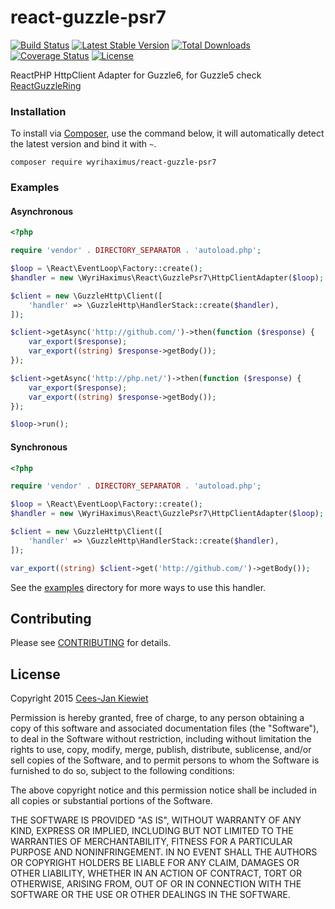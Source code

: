 react-guzzle-psr7
===============

[![Build Status](https://travis-ci.org/WyriHaximus/react-guzzle-psr7.png)](https://travis-ci.org/WyriHaximus/react-guzzle-psr7)
[![Latest Stable Version](https://poser.pugx.org/WyriHaximus/react-guzzle-psr7/v/stable.png)](https://packagist.org/packages/WyriHaximus/react-guzzle-psr7)
[![Total Downloads](https://poser.pugx.org/WyriHaximus/react-guzzle-psr7/downloads.png)](https://packagist.org/packages/WyriHaximus/react-guzzle-psr7)
[![Coverage Status](https://coveralls.io/repos/WyriHaximus/react-guzzle-psr7/badge.png)](https://coveralls.io/r/WyriHaximus/react-guzzle-psr7)
[![License](https://poser.pugx.org/wyrihaximus/react-guzzle-psr7/license.png)](https://packagist.org/packages/wyrihaximus/react-guzzle-psr7)

ReactPHP HttpClient Adapter for Guzzle6, for Guzzle5 check [ReactGuzzleRing](https://github.com/WyriHaximus/ReactGuzzleRing)

### Installation ###

To install via [Composer](http://getcomposer.org/), use the command below, it will automatically detect the latest version and bind it with `~`.

```
composer require wyrihaximus/react-guzzle-psr7 
```

### Examples ###

#### Asynchronous ####

```php
<?php

require 'vendor' . DIRECTORY_SEPARATOR . 'autoload.php';

$loop = \React\EventLoop\Factory::create();
$handler = new \WyriHaximus\React\GuzzlePsr7\HttpClientAdapter($loop);

$client = new \GuzzleHttp\Client([
    'handler' => \GuzzleHttp\HandlerStack::create($handler),
]);

$client->getAsync('http://github.com/')->then(function ($response) {
    var_export($response);
    var_export((string) $response->getBody());
});

$client->getAsync('http://php.net/')->then(function ($response) {
    var_export($response);
    var_export((string) $response->getBody());
});

$loop->run();
```

#### Synchronous ####

```php
<?php

require 'vendor' . DIRECTORY_SEPARATOR . 'autoload.php';

$loop = \React\EventLoop\Factory::create();
$handler = new \WyriHaximus\React\GuzzlePsr7\HttpClientAdapter($loop);

$client = new \GuzzleHttp\Client([
    'handler' => \GuzzleHttp\HandlerStack::create($handler),
]);

var_export((string) $client->get('http://github.com/')->getBody());
```

See the [examples](https://github.com/WyriHaximus/react-guzzle-psr7/tree/master/examples) directory for more ways to use this handler.

## Contributing ##

Please see [CONTRIBUTING](CONTRIBUTING.md) for details.

## License ##

Copyright 2015 [Cees-Jan Kiewiet](http://wyrihaximus.net/)

Permission is hereby granted, free of charge, to any person
obtaining a copy of this software and associated documentation
files (the "Software"), to deal in the Software without
restriction, including without limitation the rights to use,
copy, modify, merge, publish, distribute, sublicense, and/or sell
copies of the Software, and to permit persons to whom the
Software is furnished to do so, subject to the following
conditions:

The above copyright notice and this permission notice shall be
included in all copies or substantial portions of the Software.

THE SOFTWARE IS PROVIDED "AS IS", WITHOUT WARRANTY OF ANY KIND,
EXPRESS OR IMPLIED, INCLUDING BUT NOT LIMITED TO THE WARRANTIES
OF MERCHANTABILITY, FITNESS FOR A PARTICULAR PURPOSE AND
NONINFRINGEMENT. IN NO EVENT SHALL THE AUTHORS OR COPYRIGHT
HOLDERS BE LIABLE FOR ANY CLAIM, DAMAGES OR OTHER LIABILITY,
WHETHER IN AN ACTION OF CONTRACT, TORT OR OTHERWISE, ARISING
FROM, OUT OF OR IN CONNECTION WITH THE SOFTWARE OR THE USE OR
OTHER DEALINGS IN THE SOFTWARE.
